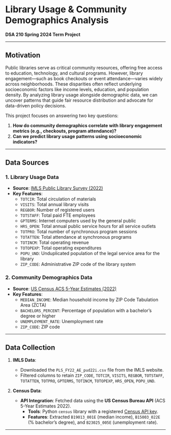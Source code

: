 # Library Usage & Community Demographics Analysis  
**DSA 210 Spring 2024 Term Project**  

---

## **Motivation**  
Public libraries serve as critical community resources, offering free access to education, technology, and cultural programs. However, library engagement—such as book checkouts or event attendance—varies widely across neighborhoods. These disparities often reflect underlying socioeconomic factors like income levels, education, and population density. By analyzing library usage alongside demographic data, we can uncover patterns that guide fair resource distribution and advocate for data-driven policy decisions.  

This project focuses on answering two key questions:  
1. **How do community demographics correlate with library engagement metrics (e.g., checkouts, program attendance)?**  
2. **Can we predict library usage patterns using socioeconomic indicators?** 

---

## **Data Sources**  
### **1. Library Usage Data**  
- **Source**: [IMLS Public Library Survey (2022)](https://www.imls.gov/research-evaluation/data-collection/public-libraries-survey)  
- **Key Features**:  
  - `TOTCIR`: Total circulation of materials
  - `VISITS`: Total annual library visits 
  - `REGBOR`: Number of registered users   
  - `TOTSTAFF`: Total paid FTE employees
  - `GPTERMS`: Internet computers used by the general public
  - `HRS_OPEN`: Total annual public service hours for all service outlets
  - `TOTPRO`: Total number of synchronous program sessions
  - `TOTATTEN`: Total attendance at synchronous programs
  - `TOTINCM`: Total operating revenue
  - `TOTOPEXP`: Total operating expenditures 
  - `POPU_UND`: Unduplicated population of the legal service area for the library  
  - `ZIP_CODE`: Administrative ZIP code of the library system  

### **2. Community Demographics Data**  
- **Source**: [US Census ACS 5-Year Estimates (2022)](https://www.census.gov/data/developers/data-sets/acs-5year.html)  
- **Key Features**:  
  - `MEDIAN_INCOME`: Median household income by ZIP Code Tabulation Area (ZCTA)  
  - `BACHELORS_PERCENT`: Percentage of population with a bachelor’s degree or higher  
  - `UNEMPLOYMENT_RATE`: Unemployment rate  
  - `ZIP_CODE`: ZIP code 
  
---

## **Data Collection**  
1. **IMLS Data**:  
   - Downloaded the `PLS_FY22_AE_pud22i.csv` file from the IMLS website.  
   - Filtered columns to retain `ZIP_CODE`, `TOTCIR`, `VISITS`, `REGBOR`, `TOTSTAFF`, `TOTATTEN`, `TOTPRO`, `GPTERMS`, `TOTINCM`, `TOTOPEXP`, `HRS_OPEN`, `POPU_UND`.  
   

2. **Census Data**:  
   - **API Integration**: Fetched data using the **US Census Bureau API** (ACS 5-Year Estimates 2022).  
     - **Tools**: Python `census` library with a registered [Census API key](https://api.census.gov/data/key_signup.html).  
     - **Features**: Extracted `B19013_001E` (median income), `B15003_022E` (% bachelor’s degree), and `B23025_005E` (unemployment rate).  
 

---